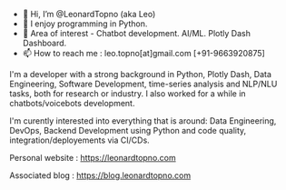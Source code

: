 - 👋 Hi, I’m @LeonardTopno (aka Leo)
- 👀 I enjoy programming in Python.
- 🌱  Area of interest - Chatbot development. AI/ML. Plotly Dash Dashboard.
- 📫 How to reach me : leo.topno[at]gmail.com [+91-9663920875]


I'm a developer with a strong background in Python, Plotly Dash, Data Engineering, Software Development, time-series analysis and NLP/NLU tasks, both for research or industry. I also worked for a while in chatbots/voicebots development.

I'm curently interested into everything that is around: Data Engineering, DevOps, Backend Development using Python and code quality, integration/deployements via CI/CDs.


Personal website : https://leonardtopno.com

Associated blog : https://blog.leonardtopno.com


<!---
LeonardTopno/LeonardTopno is a ✨ special ✨ repository because its `README.md` (this file) appears on your GitHub profile.
You can click the Preview link to take a look at your changes.
--->

